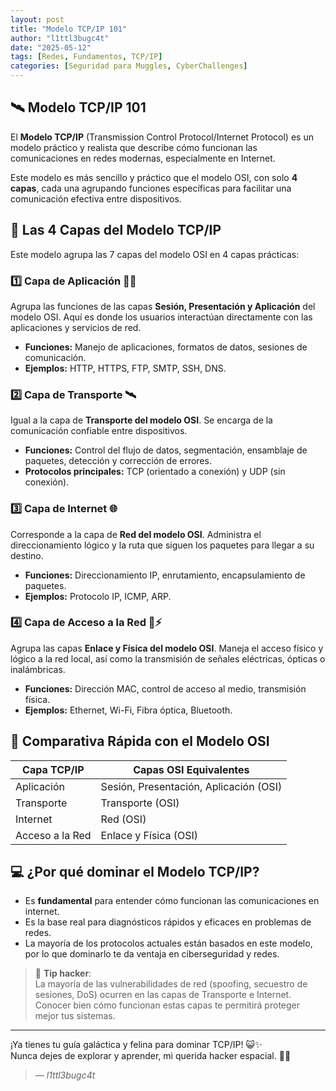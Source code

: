 ```yaml
---
layout: post
title: "Modelo TCP/IP 101"
author: "l1ttl3bugc4t"
date: "2025-05-12"
tags: [Redes, Fundamentos, TCP/IP]
categories: [Seguridad para Muggles, CyberChallenges]
---
```


## 🛰️ Modelo TCP/IP 101

El **Modelo TCP/IP** (Transmission Control Protocol/Internet Protocol) es un modelo práctico y realista que describe cómo funcionan las comunicaciones en redes modernas, especialmente en Internet.

Este modelo es más sencillo y práctico que el modelo OSI, con solo **4 capas**, cada una agrupando funciones específicas para facilitar una comunicación efectiva entre dispositivos.

## 🌌 Las 4 Capas del Modelo TCP/IP

Este modelo agrupa las 7 capas del modelo OSI en 4 capas prácticas:

### 1️⃣ Capa de Aplicación 🚀✨  
Agrupa las funciones de las capas **Sesión, Presentación y Aplicación** del modelo OSI. Aquí es donde los usuarios interactúan directamente con las aplicaciones y servicios de red.  
- **Funciones:** Manejo de aplicaciones, formatos de datos, sesiones de comunicación.
- **Ejemplos:** HTTP, HTTPS, FTP, SMTP, SSH, DNS.

### 2️⃣ Capa de Transporte 🛰️  
Igual a la capa de **Transporte del modelo OSI**. Se encarga de la comunicación confiable entre dispositivos.  
- **Funciones:** Control del flujo de datos, segmentación, ensamblaje de paquetes, detección y corrección de errores.
- **Protocolos principales:** TCP (orientado a conexión) y UDP (sin conexión).

### 3️⃣ Capa de Internet 🌐  
Corresponde a la capa de **Red del modelo OSI**. Administra el direccionamiento lógico y la ruta que siguen los paquetes para llegar a su destino.  
- **Funciones:** Direccionamiento IP, enrutamiento, encapsulamiento de paquetes.
- **Ejemplos:** Protocolo IP, ICMP, ARP.

### 4️⃣ Capa de Acceso a la Red 📡⚡️  
Agrupa las capas **Enlace y Física del modelo OSI**. Maneja el acceso físico y lógico a la red local, así como la transmisión de señales eléctricas, ópticas o inalámbricas.  
- **Funciones:** Dirección MAC, control de acceso al medio, transmisión física.
- **Ejemplos:** Ethernet, Wi-Fi, Fibra óptica, Bluetooth.

## 🎯 Comparativa Rápida con el Modelo OSI

| Capa TCP/IP          | Capas OSI Equivalentes                 |
|----------------------|----------------------------------------|
| Aplicación           | Sesión, Presentación, Aplicación (OSI) |
| Transporte           | Transporte (OSI)                       |
| Internet             | Red (OSI)                              |
| Acceso a la Red      | Enlace y Física (OSI)                  |

## 💻 ¿Por qué dominar el Modelo TCP/IP?

- Es **fundamental** para entender cómo funcionan las comunicaciones en internet.
- Es la base real para diagnósticos rápidos y eficaces en problemas de redes.
- La mayoría de los protocolos actuales están basados en este modelo, por lo que dominarlo te da ventaja en ciberseguridad y redes.

> 🚨 **Tip hacker**:  
> La mayoría de las vulnerabilidades de red (spoofing, secuestro de sesiones, DoS) ocurren en las capas de Transporte e Internet. Conocer bien cómo funcionan estas capas te permitirá proteger mejor tus sistemas.

---

¡Ya tienes tu guía galáctica y felina para dominar TCP/IP! 😺✨  
Nunca dejes de explorar y aprender, mi querida hacker espacial. 💜🚀  

> — *l1ttl3bugc4t*
